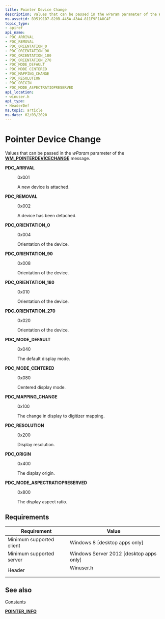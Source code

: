 ```yaml
---
title: Pointer Device Change
description: Values that can be passed in the wParam parameter of the WM_POINTERDEVICECHANGE message.
ms.assetid: B95191D7-820B-445A-A3A4-811F9F1A8C4F
topic_type:
- apiref
api_name:
- PDC_ARRIVAL
- PDC_REMOVAL
- PDC_ORIENTATION_0
- PDC_ORIENTATION_90
- PDC_ORIENTATION_180
- PDC_ORIENTATION_270
- PDC_MODE_DEFAULT
- PDC_MODE_CENTERED
- PDC_MAPPING_CHANGE
- PDC_RESOLUTION
- PDC_ORIGIN
- PDC_MODE_ASPECTRATIOPRESERVED
api_location:
- winuser.h
api_type:
- HeaderDef
ms.topic: article
ms.date: 02/03/2020
---
```


# Pointer Device Change

Values that can be passed in the *wParam* parameter of the [**WM_POINTERDEVICECHANGE**](wm-pointerdevicechange.md) message.

<dl> <dt>

<span id="PDC_ARRIVAL"></span><span id="pdc_arrival"></span>**PDC_ARRIVAL**
</dt> <dd> <dl> <dt>

0x001
</dt> <dt>



A new device is attached.


</dt> </dl> </dd> <dt>

<span id="PDC_REMOVAL"></span><span id="pdc_removal"></span>**PDC_REMOVAL**
</dt> <dd> <dl> <dt>

0x002
</dt> <dt>



A device has been detached.


</dt> </dl> </dd> <dt>

<span id="PDC_ORIENTATION_0"></span><span id="pdc_orientation_0"></span>**PDC_ORIENTATION_0**
</dt> <dd> <dl> <dt>

0x004
</dt> <dt>



Orientation of the device.


</dt> </dl> </dd> <dt>

<span id="PDC_ORIENTATION_90"></span><span id="pdc_orientation_90"></span>**PDC_ORIENTATION_90**
</dt> <dd> <dl> <dt>

0x008
</dt> <dt>



Orientation of the device.


</dt> </dl> </dd> <dt>

<span id="PDC_ORIENTATION_180"></span><span id="pdc_orientation_180"></span>**PDC_ORIENTATION_180**
</dt> <dd> <dl> <dt>

0x010
</dt> <dt>



Orientation of the device.


</dt> </dl> </dd> <dt>

<span id="PDC_ORIENTATION_270"></span><span id="pdc_orientation_270"></span>**PDC_ORIENTATION_270**
</dt> <dd> <dl> <dt>

0x020
</dt> <dt>



Orientation of the device.


</dt> </dl> </dd> <dt>

<span id="PDC_MODE_DEFAULT"></span><span id="pdc_mode_default"></span>**PDC_MODE_DEFAULT**
</dt> <dd> <dl> <dt>

0x040
</dt> <dt>



The default display mode.


</dt> </dl> </dd> <dt>

<span id="PDC_MODE_CENTERED"></span><span id="pdc_mode_centered"></span>**PDC_MODE_CENTERED**
</dt> <dd> <dl> <dt>

0x080
</dt> <dt>



Centered display mode.


</dt> </dl> </dd> <dt>

<span id="PDC_MAPPING_CHANGE"></span><span id="pdc_mapping_change"></span>**PDC_MAPPING_CHANGE**
</dt> <dd> <dl> <dt>

0x100
</dt> <dt>



The change in display to digitizer mapping.


</dt> </dl> </dd> <dt>

<span id="PDC_RESOLUTION"></span><span id="pdc_resolution"></span>**PDC_RESOLUTION**
</dt> <dd> <dl> <dt>

0x200
</dt> <dt>



Display resolution.


</dt> </dl> </dd> <dt>

<span id="PDC_ORIGIN"></span><span id="pdc_origin"></span>**PDC_ORIGIN**
</dt> <dd> <dl> <dt>

0x400
</dt> <dt>



The display origin.


</dt> </dl> </dd> <dt>

<span id="PDC_MODE_ASPECTRATIOPRESERVED"></span><span id="pdc_mode_aspectratiopreserved"></span>**PDC_MODE_ASPECTRATIOPRESERVED**
</dt> <dd> <dl> <dt>

0x800
</dt> <dt>



The display aspect ratio.


</dt> </dl> </dd> </dl>

## Requirements



| Requirement | Value |
|-------------------------------------|--------------------------------------------------------------------------------------|
| Minimum supported client<br/> | Windows 8 \[desktop apps only\]<br/>                                           |
| Minimum supported server<br/> | Windows Server 2012 \[desktop apps only\]<br/>                                 |
| Header<br/>                   | <dl> <dt>Winuser.h</dt> </dl> |



## See also

<dl> <dt>

[Constants](constants.md)
</dt> <dt>

[**POINTER_INFO**](/previous-versions/windows/desktop/api)
</dt> </dl>

 

 





